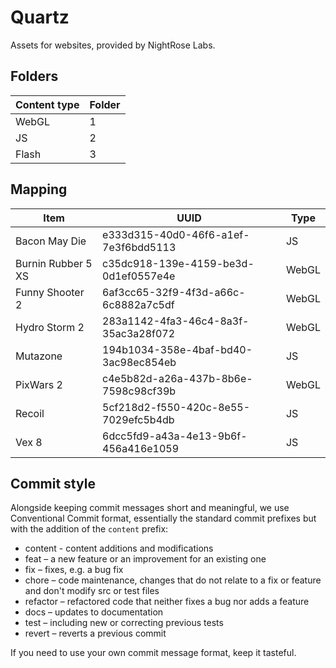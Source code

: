 # Quartz
Assets for websites, provided by NightRose Labs.

## Folders
Content type|Folder
---|---
WebGL|1
JS|2
Flash|3

## Mapping
Item|UUID|Type
---|---|---
Bacon May Die|e333d315-40d0-46f6-a1ef-7e3f6bdd5113|JS
Burnin Rubber 5 XS|c35dc918-139e-4159-be3d-0d1ef0557e4e|WebGL
Funny Shooter 2|6af3cc65-32f9-4f3d-a66c-6c8882a7c5df|WebGL
Hydro Storm 2|283a1142-4fa3-46c4-8a3f-35ac3a28f072|WebGL
Mutazone|194b1034-358e-4baf-bd40-3ac98ec854eb|JS
PixWars 2|c4e5b82d-a26a-437b-8b6e-7598c98cf39b|WebGL
Recoil|5cf218d2-f550-420c-8e55-7029efc5b4db|JS
Vex 8|6dcc5fd9-a43a-4e13-9b6f-456a416e1059|JS

## Commit style
Alongside keeping commit messages short and meaningful, we use Conventional Commit format, essentially the standard commit prefixes but with the addition of the `content` prefix:
- content - content additions and modifications
- feat – a new feature or an improvement for an existing one
- fix – fixes, e.g. a bug fix
- chore – code maintenance, changes that do not relate to a fix or feature and don't modify src or test files
- refactor – refactored code that neither fixes a bug nor adds a feature
- docs – updates to documentation
- test – including new or correcting previous tests
- revert – reverts a previous commit

If you need to use your own commit message format, keep it tasteful.